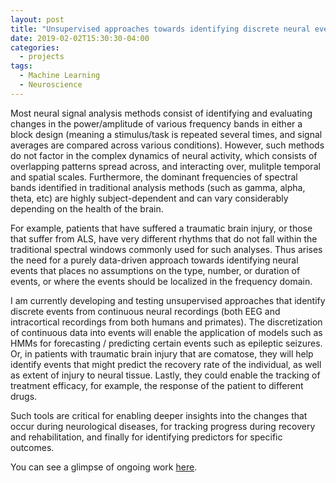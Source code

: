 ```yaml
---
layout: post
title: "Unsupervised approaches towards identifying discrete neural events from continuous time-series data"
date: 2019-02-02T15:30:30-04:00
categories:
  - projects
tags:
  - Machine Learning
  - Neuroscience
---
```


Most neural signal analysis methods consist of identifying and evaluating changes in the power/amplitude of various frequency bands in either a block design (meaning a stimulus/task is repeated several times, and signal averages are compared across various conditions). However, such methods do not factor in the complex dynamics of neural activity, which consists of overlapping patterns spread across, and interacting over, mulitple temporal and spatial scales. Furthermore, the dominant frequencies of spectral bands identified in traditional analysis methods (such as gamma, alpha, theta, etc) are highly subject-dependent and can vary considerably depending on the health of the brain.

For example, patients that have suffered a traumatic brain injury, or those that suffer from ALS, have very different rhythms that do not fall within the traditional spectral windows commonly used for such analyses. Thus arises the need for a purely data-driven approach towards identifying neural events that places no assumptions on the type, number, or duration of events, or where the events should be localized in the frequency domain.

I am currently developing and testing unsupervised approaches that identify discrete events from continuous neural recordings (both EEG and intracortical recordings from both humans and primates). The discretization of continuous data into events will enable the application of models such as HMMs for forecasting / predicting certain events such as epileptic seizures. Or, in patients with traumatic brain injury that are comatose, they will help identify events that might predict the recovery rate of the individual, as well as extent of injury to neural tissue. Lastly, they could enable the tracking of treatment efficacy, for example, the response of the patient to different drugs.

Such tools are critical for enabling deeper insights into the changes that occur during neurological diseases, for tracking progress during recovery and rehabilitation, and finally for identifying predictors for specific outcomes.

You can see a glimpse of ongoing work [here](/tutorials/event-detection/ "Jupyter notebook").
